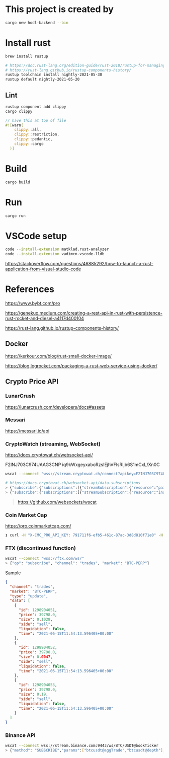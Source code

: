 # This project is created by

```sh
cargo new hodl-backend --bin
```

# Install rust

```sh
brew install rustup

# https://doc.rust-lang.org/edition-guide/rust-2018/rustup-for-managing-rust-versions.html
# https://rust-lang.github.io/rustup-components-history/
rustup toolchain install nightly-2021-05-30
rustup default nightly-2021-05-20
```

## Lint

```sh
rustup component add clippy
cargo clippy
```

```rs
// have this at top of file
#![warn(
    clippy::all,
    clippy::restriction,
    clippy::pedantic,
    clippy::cargo
  )]
```

# Build

```sh
cargo build
```

# Run

```sh
cargo run
```

# VSCode setup

```sh
code --install-extension matklad.rust-analyzer
code --install-extension vadimcn.vscode-lldb
```

https://stackoverflow.com/questions/46885292/how-to-launch-a-rust-application-from-visual-studio-code

# References

https://www.bybt.com/pro

https://genekuo.medium.com/creating-a-rest-api-in-rust-with-persistence-rust-rocket-and-diesel-a4117d400104

https://rust-lang.github.io/rustup-components-history/

## Docker

https://kerkour.com/blog/rust-small-docker-image/

https://blog.logrocket.com/packaging-a-rust-web-service-using-docker/

## Crypto Price API

### LunarCrush

https://lunarcrush.com/developers/docs#assets

### Messari

https://messari.io/api

### CryptoWatch (streaming, WebSocket)

https://docs.cryptowat.ch/websocket-api/

F2INJ703C974UAAG3CNP
iq9kWxgeyxaboRzsIEjhVFlsRIjb6S1mCxL/Xn0C

```sh
wscat --connect "wss://stream.cryptowat.ch/connect?apikey=F2INJ703C974UAAG3CNP"

# https://docs.cryptowat.ch/websocket-api/data-subscriptions
> {"subscribe":{"subscriptions":[{"streamSubscription":{"resource":"pairs:9:trades"}}]}}
> {"subscribe":{"subscriptions":[{"streamSubscription":{"resource":"instruments:9:trades"}}]}}

```

> https://github.com/websockets/wscat

### Coin Market Cap

https://pro.coinmarketcap.com/

```sh
❯ curl -H "X-CMC_PRO_API_KEY: 791711f6-efb5-461c-87ac-3d8d810f71e0" -H "Accept: application/json" -d "start=1&limit=100&convert=USD" -G https://pro-api.coinmarketcap.com/v1/cryptocurrency/listings/latest
```

### FTX (discontinued function)

```sh
wscat --connect "wss://ftx.com/ws/"
> {"op": "subscribe", "channel": "trades", "market": "BTC-PERP"}
```

Sample

```json
{
  "channel": "trades",
  "market": "BTC-PERP",
  "type": "update",
  "data": [
    {
      "id": 1298904051,
      "price": 39798.0,
      "size": 0.1028,
      "side": "sell",
      "liquidation": false,
      "time": "2021-06-15T11:54:13.596405+00:00"
    },
    {
      "id": 1298904052,
      "price": 39798.0,
      "size": 0.0047,
      "side": "sell",
      "liquidation": false,
      "time": "2021-06-15T11:54:13.596405+00:00"
    },
    {
      "id": 1298904053,
      "price": 39798.0,
      "size": 0.19,
      "side": "sell",
      "liquidation": false,
      "time": "2021-06-15T11:54:13.596405+00:00"
    }
  ]
}
```

### Binance API

```sh
wscat --connect wss://stream.binance.com:9443/ws/BTC/USDT@bookTicker
> {"method": "SUBSCRIBE","params":["btcusdt@aggTrade","btcusdt@depth"],"id": 1}
```
